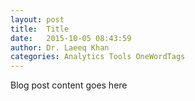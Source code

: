 ```yaml
---
layout: post
title:  Title
date:   2015-10-05 08:43:59
author: Dr. Laeeq Khan
categories: Analytics Tools OneWordTags
---
```


Blog post content goes here